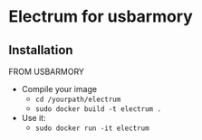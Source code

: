Electrum for usbarmory
====================

## Installation

FROM USBARMORY
- Compile your image
  - `cd /yourpath/electrum`
  - `sudo docker build -t electrum .`
- Use it:
  - `sudo docker run -it electrum`
